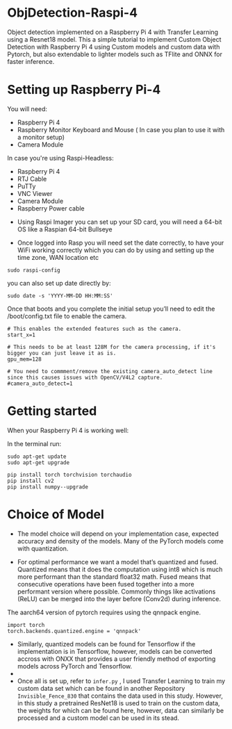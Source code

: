 # ObjDetection-Raspi-4

Object detection implemented on a Raspberry Pi 4 with Transfer Learning using a Resnet18 model.
This a simple tutorial to implement Custom Object Detection with Raspberry Pi 4 using Custom models and custom data with Pytorch, but also extendable to lighter models such as TFlite and ONNX for faster inference.

# Setting up Raspberry Pi-4

You will need:

- Raspberry Pi 4
- Raspberry Monitor Keyboard and Mouse ( In case you plan to use it with a monitor setup)
- Camera Module

In case you're using Raspi-Headless:
- Raspberry Pi 4
- RTJ Cable 
- PuTTy
- VNC Viewer
- Camera Module
- Raspberry Power cable 

* Using Raspi Imager you can set up your SD card, you will need a 64-bit OS like a Raspian 64-bit Bullseye

* Once logged into Rasp you will need set the date correctly, to have your WiFi working correctly which you can do by using and setting up the time zone, WAN location etc
```
sudo raspi-config
```
you can also set up date directly by:

```
sudo date -s 'YYYY-MM-DD HH:MM:SS'
```

Once that boots and you complete the initial setup you’ll need to edit the /boot/config.txt file to enable the camera.

```
# This enables the extended features such as the camera.
start_x=1

# This needs to be at least 128M for the camera processing, if it's bigger you can just leave it as is.
gpu_mem=128

# You need to commment/remove the existing camera_auto_detect line since this causes issues with OpenCV/V4L2 capture.
#camera_auto_detect=1
```

# Getting started

When your Raspberry Pi 4 is working well:

In the terminal run:

```
sudo apt-get update
sudo apt-get upgrade

pip install torch torchvision torchaudio
pip install cv2 
pip install numpy--upgrade

```

# Choice of Model

* The model choice will depend on your implementation case, expected accuracy and density of the models. Many of the PyTorch models come with quantization.

* For optimal performance we want a model that’s quantized and fused. Quantized means that it does the computation using int8 which is much more performant than the standard float32 math. Fused means that consecutive operations have been fused together into a more performant version where possible. Commonly things like activations (ReLU) can be merged into the layer before (Conv2d) during inference.

The aarch64 version of pytorch requires using the qnnpack engine.
```
import torch
torch.backends.quantized.engine = 'qnnpack'
```

* Similarly, quantized models can be found for Tensorflow if the implementation is in Tensorflow, however, models can be converted accross with ONXX that provides a user friendly method of exporting models across PyTorch and Tensorflow. 
* 
* Once all is set up, refer to ```infer.py``` , I used Transfer Learning to train my custom data set which can be found in another Repository ```Invisible_Fence_830``` that contains the data used in this study. However, in this study a pretrained ResNet18 is used to train on the custom data, the weights for which can be found here, however, data can similarly be processed and a custom model can be used in its stead. 

